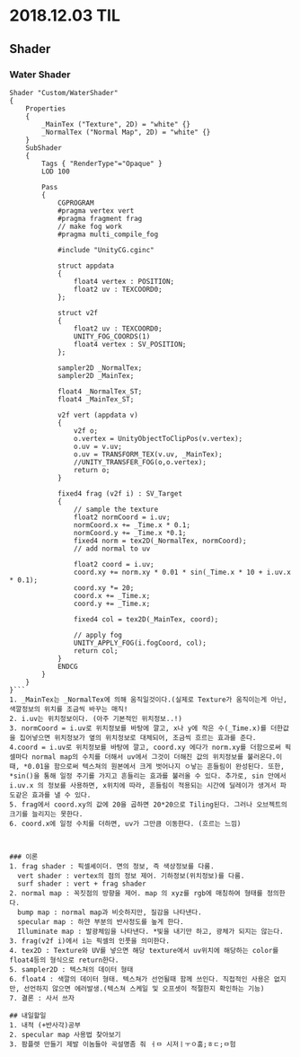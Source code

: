 ﻿# 2018.12.03 TIL## Shader### Water Shader```Shader "Custom/WaterShader"{    Properties    {        _MainTex ("Texture", 2D) = "white" {}        _NormalTex ("Normal Map", 2D) = "white" {}    }    SubShader    {        Tags { "RenderType"="Opaque" }        LOD 100        Pass        {            CGPROGRAM            #pragma vertex vert            #pragma fragment frag            // make fog work            #pragma multi_compile_fog                        #include "UnityCG.cginc"            struct appdata            {                float4 vertex : POSITION;                float2 uv : TEXCOORD0;            };            struct v2f            {                float2 uv : TEXCOORD0;                UNITY_FOG_COORDS(1)                float4 vertex : SV_POSITION;            };                        sampler2D _NormalTex;            sampler2D _MainTex;                        float4 _NormalTex_ST;            float4 _MainTex_ST;                        v2f vert (appdata v)            {                v2f o;                o.vertex = UnityObjectToClipPos(v.vertex);                o.uv = v.uv;                o.uv = TRANSFORM_TEX(v.uv, _MainTex);                //UNITY_TRANSFER_FOG(o,o.vertex);                return o;            }                        fixed4 frag (v2f i) : SV_Target            {                // sample the texture                float2 normCoord = i.uv;                normCoord.x += _Time.x * 0.1;				normCoord.y += _Time.x *0.1;                fixed4 norm = tex2D(_NormalTex, normCoord);                // add normal to uv                                float2 coord = i.uv;                coord.xy += norm.xy * 0.01 * sin(_Time.x * 10 + i.uv.x * 0.1);                coord.xy *= 20;                coord.x += _Time.x;				coord.y += _Time.x;                                fixed4 col = tex2D(_MainTex, coord);                                // apply fog                UNITY_APPLY_FOG(i.fogCoord, col);                return col;            }            ENDCG        }    }}```1. _MainTex는 _NormalTex에 의해 움직일것이다.(실제로 Texture가 움직이는게 아닌, 색깔정보의 위치를 조금씩 바꾸는 매직!2. i.uv는 위치정보이다. (아주 기본적인 위치정보..!) 3. normCoord = i.uv로 위치정보를 바탕에 깔고, x나 y에 작은 수(_Time.x)를 더한값을 집어넣으면 위치정보가 옆의 위치정보로 대체되어, 조금씩 흐르는 효과를 준다.4.coord = i.uv로 위치정보를 바탕에 깔고, coord.xy 에다가 norm.xy를 더함으로써 픽셀마다 normal map의 수치를 더해서 uv에서 그것이 더해진 값의 위치정보를 불러온다.이 때, *0.01을 함으로써 텍스쳐의 원본에서 크게 벗어나지 ㅇ낳는 흔들림이 완성된다. 또한, *sin()을 통해 일정 주기를 가지고 흔들리는 효과를 불러올 수 있다. 추가로, sin 안에서 i.uv.x 의 정보를 사용하면, x위치에 따라, 흔들림이 적용되는 시간에 딜레이가 생겨서 파도같은 효과를 낼 수 있다.5. frag에서 coord.xy의 값에 20을 곱하면 20*20으로 Tiling된다. 그러나 오브젝트의 크기를 늘리지는 못한다.6. coord.x에 일정 수치를 더하면, uv가 그만큼 이동한다. (흐르는 느낌)### 이론1. frag shader : 픽셀셰이더. 면의 정보, 즉 색상정보를 다룸.  vert shader : vertex의 점의 정보 제어. 기하정보(위치정보)를 다룸.  surf shader : vert + frag shader2. normal map : 꼭짓점의 방향을 제어. map 의 xyz를 rgb에 매칭하여 형태를 정의한다.  bump map : normal map과 비슷하지만, 질감을 나타낸다.  specular map : 하얀 부분의 반사정도를 높게 한다.  Illuminate map : 발광체임을 나타낸다. *빛을 내기만 하고, 광체가 되지는 않는다.3. frag(v2f i)에서 i는 픽셀의 인풋을 의미한다.4. tex2D : Texture와 UV를 넣으면 해당 texture에서 uv위치에 해당하는 color를 float4등의 형식으로 return한다.5. sampler2D : 텍스쳐의 데이터 형태6. float4 : 색깔의 데이터 형태. 텍스쳐가 선언될때 함께 쓰인다. 직접적인 사용은 없지만, 선언하지 않으면 에러발생.(텍스쳐 스케일 및 오프셋이 적절한지 확인하는 기능)7. 결론 : 사서 쓰자## 내일할일1. 내적 (+반사각)공부2. specular map 사용법 찾아보기3. 팜플렛 만들기 제발 이놈들아 곡설명좀 줘 ㅓㅁ 시저ㅣㅜㅇ훔;ㅎㄷ;ㅁ험